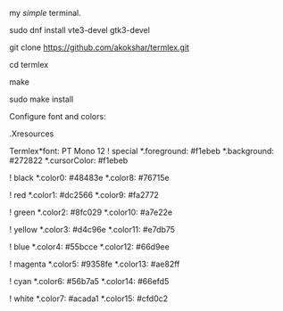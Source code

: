 my *simple* terminal. 

sudo dnf install vte3-devel gtk3-devel

git clone https://github.com/akokshar/termlex.git

cd termlex

make

sudo make install

Configure font and colors:

.Xresources

Termlex*font: PT Mono 12
! special
*.foreground:   #f1ebeb
*.background:   #272822
*.cursorColor:  #f1ebeb

! black
*.color0:       #48483e
*.color8:       #76715e

! red
*.color1:       #dc2566
*.color9:       #fa2772

! green
*.color2:       #8fc029
*.color10:      #a7e22e

! yellow
*.color3:       #d4c96e
*.color11:      #e7db75

! blue
*.color4:       #55bcce
*.color12:      #66d9ee

! magenta
*.color5:       #9358fe
*.color13:      #ae82ff

! cyan
*.color6:       #56b7a5
*.color14:      #66efd5

! white
*.color7:       #acada1
*.color15:      #cfd0c2

